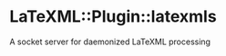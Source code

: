 LaTeXML::Plugin::latexmls
=======================

A socket server for daemonized LaTeXML processing
